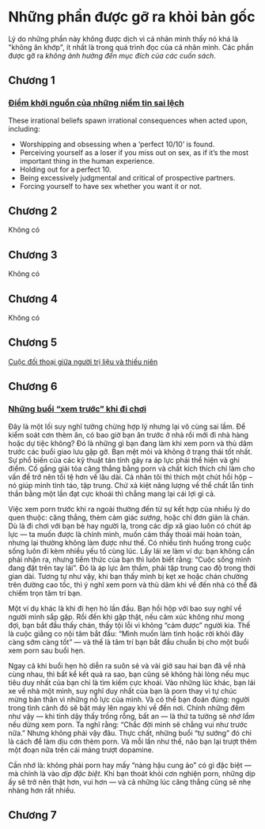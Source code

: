 # Những phần được gỡ ra khỏi bản gốc

Lý do những phần này không được dịch vì cá nhân mình thấy nó khá là "không ăn khớp", ít nhất là trong quá trình đọc của cá nhân mình. Các phần được gỡ ra *không ảnh hưởng đến mục đích của các cuốn sách*.

## Chương 1

### [Điểm khởi nguồn của những niềm tin sai lệch](https://easypeasymethod.org/index.html#warning)
These irrational beliefs spawn irrational consequences when acted upon, including:

- Worshipping and obsessing when a ‘perfect 10/10’ is found.
- Perceiving yourself as a loser if you miss out on sex, as if it’s the most important thing in the human experience.
- Holding out for a perfect 10.
- Being excessively judgmental and critical of prospective partners.
- Forcing yourself to have sex whether you want it or not.

## Chương 2
Không có

## Chương 3
Không có

## Chương 4
Không có

## Chương 5

[Cuộc đối thoại giữa người trị liệu và thiếu niên](https://easypeasymethod.org/brainwashing.html#withdrawal-pangs)

## Chương 6

### [Những buổi “xem trước” khi đi chơi](https://easypeasymethod.org/brainwashing-aspects.html#social-night-sessions)

Đây là một lối suy nghĩ tưởng chừng hợp lý nhưng lại vô cùng sai lầm. Để kiểm soát cơn thèm ăn, có bao giờ bạn ăn trước ở nhà rồi mới đi nhà hàng hoặc dự tiệc không? Đó là những gì bạn đang làm khi xem porn và thủ dâm trước các buổi giao lưu gặp gỡ. Bạn mệt mỏi và không ở trạng thái tốt nhất. Sự phổ biến của các kỹ thuật tán tỉnh gây ra áp lực phải thể hiện và ghi điểm. Cố gắng giải tỏa căng thẳng bằng porn và chất kích thích chỉ làm cho vấn đề trở nên tồi tệ hơn về lâu dài. Cá nhân tôi thì thích một chút hồi hộp – nó giúp mình tỉnh táo, tập trung. Chứ xả kiệt năng lượng về thể chất lẫn tinh thần bằng một lần đạt cực khoái thì chẳng mang lại cái lợi gì cả.

Việc xem porn trước khi ra ngoài thường đến từ sự kết hợp của nhiều lý do quen thuộc: căng thẳng, thèm cảm giác *sướng*, hoặc chỉ đơn giản là chán. Dù là đi chơi với bạn bè hay người lạ, trong các dịp xã giao luôn có chút áp lực — ta muốn được là chính mình, muốn cảm thấy thoải mái hoàn toàn, nhưng lại thường không làm được như thế. Có nhiều tình huống trong cuộc sống luôn đi kèm nhiều yếu tố cùng lúc. Lấy lái xe làm ví dụ: bạn không cần phải nhận ra, nhưng tiềm thức của bạn thì luôn biết rằng: “Cuộc sống mình đang đặt trên tay lái”. Đó là áp lực âm thầm, phải tập trung cao độ trong thời gian dài. Tương tự như vậy, khi bạn thấy mình bị kẹt xe hoặc chán chường trên đường cao tốc, thì ý nghĩ xem porn và thủ dâm khi về đến nhà có thể đã chiếm trọn tâm trí bạn.

Một ví dụ khác là khi đi hẹn hò lần đầu. Bạn hồi hộp với bao suy nghĩ về người mình sắp gặp. Rồi đến khi gặp thật, nếu cảm xúc không như mong đợi, bạn bắt đầu thấy chán, thấy tội lỗi vì không “cảm được” người kia. Thế là cuộc giằng co nội tâm bắt đầu: “Mình muốn làm tình hoặc rời khỏi đây càng sớm càng tốt” — và thế là tâm trí bạn bắt đầu chuẩn bị cho một buổi xem porn sau buổi hẹn.

Ngay cả khi buổi hẹn hò diễn ra suôn sẻ và vài giờ sau hai bạn đã về nhà cùng nhau, thì bất kể kết quả ra sao, bạn cũng sẽ không hài lòng nếu mục tiêu duy nhất của bạn chỉ là tìm kiếm cực khoái. Vào những lúc khác, bạn lái xe về nhà một mình, suy nghĩ duy nhất của bạn là porn thay vì tự chúc mừng bản thân vì những nỗ lực của mình. Và có thể bạn đoán đúng: người trong tình cảnh đó sẽ bật máy lên ngay khi về đến nơi. Chính những đêm như vậy — khi tỉnh dậy thấy trống rỗng, bất an — là thứ ta tưởng sẽ *nhớ lắm* nếu dừng xem porn. Ta nghĩ rằng: “Chắc đời mình sẽ chẳng vui như trước nữa.” Nhưng không phải vậy đâu. Thực chất, những buổi “tự sướng” đó chỉ là cách để làm dịu cơn thèm porn. Và mỗi lần như thế, não bạn lại trượt thêm một đoạn nữa trên cái máng trượt dopamine.

Cần nhớ là: không phải porn hay mấy “nàng hậu cung ảo” có gì đặc biệt — mà chính là vào *dịp đặc biệt*. Khi bạn thoát khỏi cơn nghiện porn, những dịp ấy sẽ trở nên thật hơn, vui hơn — và cả những lúc căng thẳng cũng sẽ nhẹ nhàng hơn rất nhiều.

## Chương 7